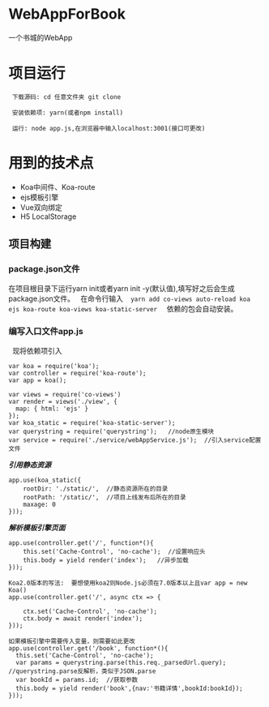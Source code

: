# WebAppForBook
一个书城的WebApp

# 项目运行  

```  
 下载源码: cd 任意文件夹 git clone  
 
 安装依赖项: yarn(或者npm install)  
 
 运行: node app.js,在浏览器中输入localhost:3001(接口可更改)     
 ```
 
 # 用到的技术点  
 
 * Koa中间件、Koa-route
 * ejs模板引擎
 * Vue双向绑定
 * H5 LocalStorage

## 项目构建  
### package.json文件  
   在项目根目录下运行yarn init或者yarn init -y(默认值),填写好之后会生成package.json文件。  
在命令行输入  ```  yarn add co-views auto-reload koa ejs koa-route koa-views koa-static-server  ```  
依赖的包会自动安装。  

### 编写入口文件app.js  
   现将依赖项引入  
```  
var koa = require('koa');
var controller = require('koa-route');
var app = koa();

var views = require('co-views')
var render = views('./view', {
  map: { html: 'ejs' }
});
var koa_static = require('koa-static-server');
var querystring = require('querystring');   //node原生模块  
var service = require('./service/webAppService.js');  //引入service配置文件   
```  

***引用静态资源***  
```  
app.use(koa_static({
    rootDir: './static/',  //静态资源所在的目录
	rootPath: '/static/',  //项目上线发布后所在的目录
	maxage: 0
}));   
```  

***解析模板引擎页面***  
```  
app.use(controller.get('/', function*(){
	this.set('Cache-Control', 'no-cache');  //设置响应头
	this.body = yield render('index');   //异步加载
}));  

Koa2.0版本的写法:  要想使用koa2则Node.js必须在7.0版本以上且var app = new Koa()
app.use(controller.get('/', async ctx => {

	ctx.set('Cache-Control', 'no-cache');
	ctx.body = await render('index');
}));   

如果模板引擎中需要传入变量，则需要如此更改  
app.use(controller.get('/book', function*(){
  this.set('Cache-Control', 'no-cache');
  var params = querystring.parse(this.req._parsedUrl.query);  //querystring.parse反解析，类似于JSON.parse
  var bookId = params.id;  //获取参数
  this.body = yield render('book',{nav:'书籍详情',bookId:bookId});
}));
```    
